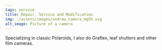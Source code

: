 ```yaml
---
tags: service
title: Repair, Service and Modification
img: ./assets/images/undraw_camera_mg5h.svg
alt_image: Picture of a camera
---
```

Specializing in classic Polaroids, I also do Graflex, leaf shutters and other film cameras. 